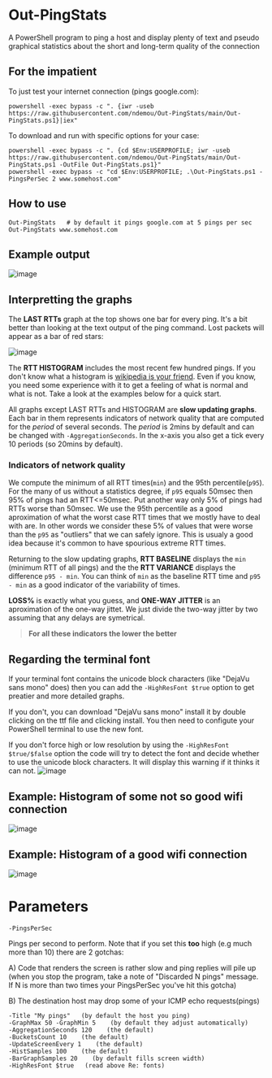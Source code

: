# Out-PingStats

A PowerShell program to ping a host and display plenty of text and pseudo graphical statistics about the short and long-term quality of the connection

## For the impatient

To just test your internet connection (pings google.com):

    powershell -exec bypass -c ". {iwr -useb https://raw.githubusercontent.com/ndemou/Out-PingStats/main/Out-PingStats.ps1}|iex"
    
To download and run with specific options for your case:
    
    powershell -exec bypass -c ". {cd $Env:USERPROFILE; iwr -useb https://raw.githubusercontent.com/ndemou/Out-PingStats/main/Out-PingStats.ps1 -OutFile Out-PingStats.ps1}"
    powershell -exec bypass -c "cd $Env:USERPROFILE; .\Out-PingStats.ps1 -PingsPerSec 2 www.somehost.com"
    
## How to use
    Out-PingStats   # by default it pings google.com at 5 pings per sec
    Out-PingStats www.somehost.com 

## Example output 
![image](https://user-images.githubusercontent.com/4411400/208316162-c115a6c9-eca6-49d6-94d8-b90c9b6f2628.png)

## Interpretting the graphs

The **LAST RTTs** graph at the top shows one bar for every ping.
It's a bit better than looking at the text output of the ping command.
Lost packets will appear as a bar of red stars: 

![image](https://user-images.githubusercontent.com/4411400/204651924-730d2144-0dbf-41b8-a825-8e53f8072165.png)

The **RTT HISTOGRAM** includes the most recent few hundred pings.
If you don't know what a histogram is [wikipedia is your friend](https://en.wikipedia.org/wiki/Histogram).
Even if you know, you need some experience with it to get a feeling of what is normal and what is not.
Take a look at the examples below for a quick start.

All graphs except LAST RTTs and HISTOGRAM are **slow updating graphs**. 
Each bar in them represents indicators of network quality that are computed for the *period* of several seconds. 
The *period* is 2mins by default and can be changed with `-AggregationSeconds`.
In the x-axis you also get a tick every 10 periods (so 20mins by default).

### Indicators of network quality

We compute the minimum of all RTT times(`min`) and the 95th percentile(`p95`). 
For the many of us without a statistics degree, if `p95` equals 50msec then 95% 
of pings had an RTT<=50msec. 
Put another way only 5% of pings had RTTs worse than 50msec.
We use the 95th percentile as a good aproximation of what the worst case RTT times that
we mostly have to deal with are. In other words we consider these 5% of values that were
worse than the `p95` as "outliers" that we can safely ignore. This is usualy a good idea because
it's common to have spourious extreme RTT times.

Returning to the slow updating graphs, **RTT BASELINE** displays the `min` 
(minimum RTT of all pings) and the the **RTT VARIANCE** displays the difference 
`p95 - min`. 
You can think of `min` as the baseline RTT time and `p95 - min` as a good indicator
of the variability of times.

**LOSS%** is exactly what you guess, and **ONE-WAY JITTER** is an aproximation of the one-way jittet. 
We just divide the two-way jitter by two assuming that any delays are symetrical.

> **For all these indicators the lower the better**

## Regarding the terminal font

If your terminal font contains the unicode block characters (like "DejaVu sans mono" does)
then you can add the `-HighResFont $true` option to get preatier and more detailed graphs.

If you don't, you can download "DejaVu sans mono" install it by double clicking on the ttf file
and clicking install. You then need to configute your PowerShell terminal to use the new font.

If you don't force high or low resolution by using the `-HighResFont $true/$false` option 
the code will try to detect the font and decide whether to use the unicode block characters.
It will display this warning if it thinks it can not.
![image](https://user-images.githubusercontent.com/4411400/208317605-721dafc4-06fb-4dd1-86ae-5c264fe08a0d.png)

## Example: Histogram of some not so good wifi connection

![image](https://user-images.githubusercontent.com/4411400/204652000-c71b4ccd-2cda-4458-a846-f122332446b0.png)

## Example: Histogram of a good wifi connection

![image](https://user-images.githubusercontent.com/4411400/204652036-79f1b56c-1866-4508-b6af-0e8beddc1e5a.png)

# Parameters
    -PingsPerSec

Pings per second to perform.
Note that if you set this **too** high (e.g much more than 10) there are 2 gotchas:

A) Code that renders the screen is rather slow and ping replies will pile up
  (when you stop the program, take a note of "Discarded N pings" message.
  If N is more than two times your PingsPerSec you've hit this gotcha)

B) The destination host may drop some of your ICMP echo requests(pings)

    -Title "My pings"   (by default the host you ping)
    -GraphMax 50 -GraphMin 5    (by default they adjust automatically)
    -AggregationSeconds 120    (the default)
    -BucketsCount 10    (the default)
    -UpdateScreenEvery 1    (the default)
    -HistSamples 100    (the default)
    -BarGraphSamples 20    (by default fills screen width) 
    -HighResFont $true   (read above Re: fonts)
